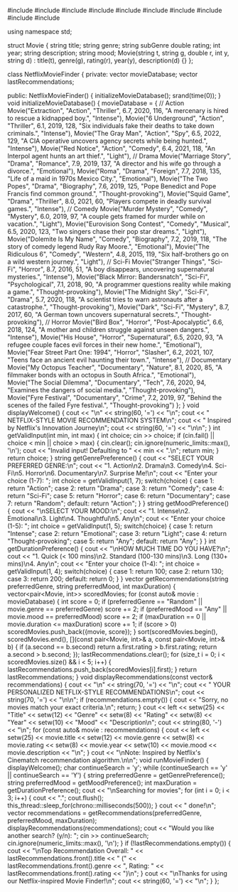 #include <iostream>
#include <vector>
#include <string>
#include <algorithm>
#include <iomanip>
#include <ctime>
#include <cstdlib>
#include <thread>
#include <chrono>
#include <limits>

using namespace std;

struct Movie {
    string title;
    string genre;
    string subGenre
    double rating;
    int year;
    string description;
    string mood;
    Movie(string t, string g, double r, int y, string d)
        : title(t), genre(g), rating(r), year(y), description(d) {}
};

class NetflixMovieFinder {
private:
    vector<Movie> movieDatabase;
    vector<Movie> lastRecommendations;

public:
    NetflixMovieFinder() {
        initializeMovieDatabase();
        srand(time(0)); 
    }
       void initializeMovieDatabase() {
        movieDatabase = {
            // Action
            Movie("Extraction", "Action", "Thriller", 6.7, 2020, 116, "A mercenary is hired to rescue a kidnapped boy.", "Intense"),
            Movie("6 Underground", "Action", "Thriller", 6.1, 2019, 128, "Six individuals fake their deaths to take down criminals.", "Intense"),
            Movie("The Gray Man", "Action", "Spy", 6.5, 2022, 129, "A CIA operative uncovers agency secrets while being hunted.", "Intense"),
            Movie("Red Notice", "Action", "Comedy", 6.4, 2021, 118, "An Interpol agent hunts an art thief.", "Light"),
            // Drama
            Movie("Marriage Story", "Drama", "Romance", 7.9, 2019, 137, "A director and his wife go through a divorce.", "Emotional"),
            Movie("Roma", "Drama", "Foreign", 7.7, 2018, 135, "Life of a maid in 1970s Mexico City.", "Emotional"),
            Movie("The Two Popes", "Drama", "Biography", 7.6, 2019, 125, "Pope Benedict and Pope Francis find common ground.", "Thought-provoking"),
            Movie("Squid Game", "Drama", "Thriller", 8.0, 2021, 60, "Players compete in deadly survival games.", "Intense"),
            // Comedy
            Movie("Murder Mystery", "Comedy", "Mystery", 6.0, 2019, 97, "A couple gets framed for murder while on vacation.", "Light"),
            Movie("Eurovision Song Contest", "Comedy", "Musical", 6.5, 2020, 123, "Two singers chase their pop star dreams.", "Light"),
            Movie("Dolemite Is My Name", "Comedy", "Biography", 7.2, 2019, 118, "The story of comedy legend Rudy Ray Moore.", "Emotional"),
            Movie("The Ridiculous 6", "Comedy", "Western", 4.8, 2015, 119, "Six half-brothers go on a wild western journey.", "Light"),
            // Sci-Fi
            Movie("Stranger Things", "Sci-Fi", "Horror", 8.7, 2016, 51, "A boy disappears, uncovering supernatural mysteries.", "Intense"),
            Movie("Black Mirror: Bandersnatch", "Sci-Fi", "Psychological", 7.1, 2018, 90, "A programmer questions reality while making a game.", "Thought-provoking"),
            Movie("The Midnight Sky", "Sci-Fi", "Drama", 5.7, 2020, 118, "A scientist tries to warn astronauts after a catastrophe.", "Thought-provoking"),
            Movie("Dark", "Sci-Fi", "Mystery", 8.7, 2017, 60, "A German town uncovers supernatural secrets.", "Thought-provoking"),
            // Horror
            Movie("Bird Box", "Horror", "Post-Apocalyptic", 6.6, 2018, 124, "A mother and children struggle against unseen dangers.", "Intense"),
            Movie("His House", "Horror", "Supernatural", 6.5, 2020, 93, "A refugee couple faces evil forces in their new home.", "Emotional"),
            Movie("Fear Street Part One: 1994", "Horror", "Slasher", 6.2, 2021, 107, "Teens face an ancient evil haunting their town.", "Intense"),
            // Documentary
            Movie("My Octopus Teacher", "Documentary", "Nature", 8.1, 2020, 85, "A filmmaker bonds with an octopus in South Africa.", "Emotional"),
            Movie("The Social Dilemma", "Documentary", "Tech", 7.6, 2020, 94, "Examines the dangers of social media.", "Thought-provoking"),
            Movie("Fyre Festival", "Documentary", "Crime", 7.2, 2019, 97, "Behind the scenes of the failed Fyre festival.", "Thought-provoking")
        };
    }
void displayWelcome() {
        cout << "\n" << string(60, '=') << "\n";
        cout << "      NETFLIX-STYLE MOVIE RECOMMENDATION SYSTEM\n";
        cout << "      Inspired by Netflix's Innovation Journey\n";
        cout << string(60, '=') << "\n\n";
    }
    int getValidInput(int min, int max) {
        int choice;
        cin >> choice;
        if (cin.fail() || choice < min || choice > max) {
            cin.clear();
            cin.ignore(numeric_limits<streamsize>::max(), '\n');
            cout << "Invalid input! Defaulting to " << min << ".\n";
            return min;
        }
        return choice;
    }
string getGenrePreference() {
        cout << "SELECT YOUR PREFERRED GENRE:\n";
        cout << "1. Action\n2. Drama\n3. Comedy\n4. Sci-Fi\n5. Horror\n6. Documentary\n7. Surprise Me!\n";
        cout << "Enter your choice (1-7): ";
        int choice = getValidInput(1, 7);
        switch(choice) {
            case 1: return "Action";
            case 2: return "Drama";
            case 3: return "Comedy";
            case 4: return "Sci-Fi";
            case 5: return "Horror";
            case 6: return "Documentary";
            case 7: return "Random";
            default: return "Action";
        }
    }
    string getMoodPreference() {
        cout << "\nSELECT YOUR MOOD:\n";
        cout << "1. Intense\n2. Emotional\n3. Light\n4. Thoughtful\n5. Any\n";
        cout << "Enter your choice (1-5): ";
        int choice = getValidInput(1, 5);
        switch(choice) {
            case 1: return "Intense";
            case 2: return "Emotional";
            case 3: return "Light";
            case 4: return "Thought-provoking";
            case 5: return "Any";
            default: return "Any";
        }
    }
     int getDurationPreference() {
        cout << "\nHOW MUCH TIME DO YOU HAVE?\n";
        cout << "1. Quick (< 100 mins)\n2. Standard (100-130 mins)\n3. Long (130+ mins)\n4. Any\n";
        cout << "Enter your choice (1-4): ";
        int choice = getValidInput(1, 4);
        switch(choice) {
            case 1: return 100;
            case 2: return 130;
            case 3: return 200;
            default: return 0; 
        }
    }
vector<Movie> getRecommendations(string preferredGenre, string preferredMood, int maxDuration) {
        vector<pair<Movie, int>> scoredMovies;
        for (const auto& movie : movieDatabase) {
            int score = 0;
            if (preferredGenre == "Random" || movie.genre == preferredGenre) score += 2;
            if (preferredMood == "Any" || movie.mood == preferredMood) score += 2;
            if (maxDuration == 0 || movie.duration <= maxDuration) score += 1;
            if (score > 0) scoredMovies.push_back({movie, score});
        }
        sort(scoredMovies.begin(), scoredMovies.end(),
            [](const pair<Movie, int>& a, const pair<Movie, int>& b) {
                if (a.second == b.second) return a.first.rating > b.first.rating;
                return a.second > b.second;
            });
        lastRecommendations.clear();
        for (size_t i = 0; i < scoredMovies.size() && i < 5; i++) {
            lastRecommendations.push_back(scoredMovies[i].first);
        }
        return lastRecommendations;
    }
 void displayRecommendations(const vector<Movie>& recommendations) {
        cout << "\n" << string(70, '=') << "\n";
        cout << "     YOUR PERSONALIZED NETFLIX-STYLE RECOMMENDATIONS\n";
        cout << string(70, '=') << "\n\n";
        if (recommendations.empty()) {
            cout << "Sorry, no movies match your exact criteria.\n";
            return;
        }
        cout << left << setw(25) << "Title"
             << setw(12) << "Genre"
             << setw(8) << "Rating"
             << setw(8) << "Year"
             << setw(10) << "Mood"
             << "Description\n";
        cout << string(80, '-') << "\n";
        for (const auto& movie : recommendations) {
            cout << left << setw(25) << movie.title
                 << setw(12) << movie.genre
                 << setw(8) << movie.rating
                 << setw(8) << movie.year
                 << setw(10) << movie.mood
                 << movie.description << "\n";
        }
        cout << "\nNote: Inspired by Netflix's Cinematch recommendation algorithm.\n\n";
     void runMovieFinder() {
        displayWelcome();
        char continueSearch = 'y';
        while (continueSearch == 'y' || continueSearch == 'Y') {
            string preferredGenre = getGenrePreference();
            string preferredMood = getMoodPreference();
            int maxDuration = getDurationPreference();
            cout << "\nSearching for movies";
            for (int i = 0; i < 3; i++) {
                cout << "."; cout.flush();
                this_thread::sleep_for(chrono::milliseconds(500));
            }
            cout << " done!\n";
            vector<Movie> recommendations = getRecommendations(preferredGenre, preferredMood, maxDuration);
            displayRecommendations(recommendations);
            cout << "Would you like another search? (y/n): ";
            cin >> continueSearch;
            cin.ignore(numeric_limits<streamsize>::max(), '\n');
        }
        if (!lastRecommendations.empty()) {
            cout << "\nTop Recommendation Overall: " << lastRecommendations.front().title
                 << " (" << lastRecommendations.front().genre << ", Rating: "
                 << lastRecommendations.front().rating << ")\n";
        }
        cout << "\nThanks for using our Netflix-inspired Movie Finder!\n";
        cout << string(60, '=') << "\n";
    }
};
